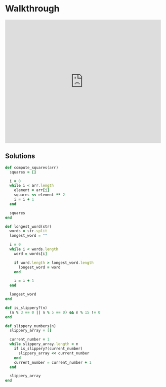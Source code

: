 # Walkthrough

<iframe src="https://player.vimeo.com/video/206661749?rel=0&autoplay=1" width="100%" height="400px" frameborder="0" webkitallowfullscreen="" mozallowfullscreen="" allowfullscreen="" style="line-height: 1.6em;" rel="line-height: 1.6em;"></iframe>


## Solutions

```ruby
def compute_squares(arr)
  squares = []

  i = 0
  while i < arr.length
    element = arr[i]
    squares << element ** 2
    i = i + 1
  end

  squares
end

def longest_word(str)
  words = str.split
  longest_word = ""

  i = 0
  while i < words.length
    word = words[i]

    if word.length > longest_word.length
      longest_word = word
    end

    i = i + 1
  end

  longest_word
end

def is_slippery?(n)
  (n % 3 == 0 || n % 5 == 0) && n % 15 != 0
end

def slippery_numbers(n)
  slippery_array = []

  current_number = 1
  while slippery_array.length < n
    if is_slippery?(current_number)
      slippery_array << current_number
    end
    current_number = current_number + 1
  end

  slippery_array
end
```
